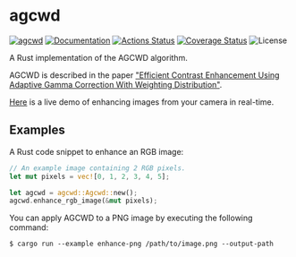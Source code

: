 agcwd
=====

[![agcwd](https://img.shields.io/crates/v/agcwd.svg)](https://crates.io/crates/agcwd)
[![Documentation](https://docs.rs/agcwd/badge.svg)](https://docs.rs/agcwd)
[![Actions Status](https://github.com/sile/agcwd/workflows/CI/badge.svg)](https://github.com/sile/agcwd/actions)
[![Coverage Status](https://coveralls.io/repos/github/sile/agcwd/badge.svg?branch=main)](https://coveralls.io/github/sile/agcwd?branch=main)
![License](https://img.shields.io/crates/l/efmt)

A Rust implementation of the AGCWD algorithm.

AGCWD is described in the paper ["Efficient Contrast Enhancement Using Adaptive Gamma Correction With Weighting Distribution"][AGCWD].

[Here](https://sile.github.io/agcwd/examples/enhance.html) is a live demo of enhancing images from your camera in real-time.

[AGCWD]: https://ieeexplore.ieee.org/abstract/document/6336819/

Examples
--------

A Rust code snippet to enhance an RGB image:
```rust
// An example image containing 2 RGB pixels.
let mut pixels = vec![0, 1, 2, 3, 4, 5];

let agcwd = agcwd::Agcwd::new();
agcwd.enhance_rgb_image(&mut pixels);
```

You can apply AGCWD to a PNG image by executing the following command:
```console
$ cargo run --example enhance-png /path/to/image.png --output-path 
```
